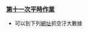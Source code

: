 ### [第十一次平時作業](https://flipclass.stust.edu.tw/course/homework/58142)
- 可以到下列[網址](https://data.epa.gov.tw/api/v2/aqx_p_02?api_key=e8dd42e6-9b8b-43f8-991e-b3dee723a52d&limit=1000&sort=datacreationdate%20desc&format=JSON)抓空汙大數據
